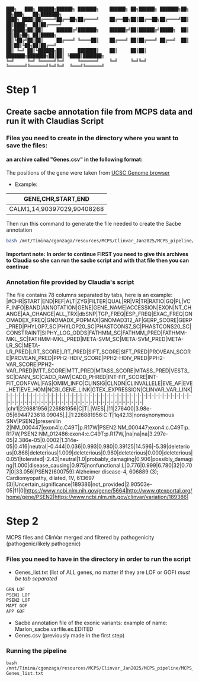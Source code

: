  ```
 ███╗   ███╗ ██████╗██████╗ ███████╗    ██████╗ ██╗██████╗ ███████╗██╗     ██╗███╗   ██╗███████╗
████╗ ████║██╔════╝██╔══██╗██╔════╝    ██╔══██╗██║██╔══██╗██╔════╝██║     ██║████╗  ██║██╔════╝
██╔████╔██║██║     ██████╔╝███████╗    ██████╔╝██║██████╔╝█████╗  ██║     ██║██╔██╗ ██║█████╗  
██║╚██╔╝██║██║     ██╔═══╝ ╚════██║    ██╔═══╝ ██║██╔═══╝ ██╔══╝  ██║     ██║██║╚██╗██║██╔══╝  
██║ ╚═╝ ██║╚██████╗██║     ███████║    ██║     ██║██║     ███████╗███████╗██║██║ ╚████║███████╗
╚═╝     ╚═╝ ╚═════╝╚═╝     ╚══════╝    ╚═╝     ╚═╝╚═╝     ╚══════╝╚══════╝╚═╝╚═╝  ╚═══╝╚══════╝
 ```
# Step 1
## Create sacbe annotation file from MCPS data and run it with Claudias Script
### Files you need to create in the directory where you want to save the files:
#### an archive called "Genes.csv" in the following format:
The positions of the gene were taken from [UCSC Genome browser](https://genome.ucsc.edu/)
+ Example:
  
| GENE,CHR,START,END |
|-------|
| CALM1,14,90397029,90408268 |

Then run this command to generate the file needed to create the Sacbe annotation
```bash
bash /mnt/Timina/cgonzaga/resources/MCPS/Clinvar_Jan2025/MCPS_pipeline/sacbe_annotation.sge Genes.csv
```
#### Important note: In order to continue FIRST you need to give this archives to Claudia so she can run the sacbe script and with that file then you can continue

### Annotation file provided by Claudia's script
The file contains 78 columns separated by tabs, here is an example:
|#CHR|START|END|REF|ALT|ZYG|FILTER|QUAL|RR|VR|TR|RATIO|GQ|PL|VCF_INFO|BAND|ANNOTATION|GENE|GENE_NAME|ACCESSION|EXON|NT_CHANGE|AA_CHANGE|ALL_TRX|dbSNP|TGP_FREQ|ESP_FREQ|EXAC_FREQ|GNOMADEX_FREQ|GNOMADX_POPMAX|GNOMAD312_AF|GERP_SCORE|GERP_PRED|PHYLOP7_SC|PHYLOP20_SC|PHASTCONS7_SC|PHASTCONS20_SC|CONSTRAINT|SIPHY_LOG_ODDS|FATHMM_SC|FATHMM_PRED|FATHMM-MKL_SC|FATHMM-MKL_PRED|META-SVM_SC|META-SVM_PRED|META-LR_SC|META-LR_PRED|LRT_SCORE|LRT_PRED|SIFT_SCORE|SIFT_PRED|PROVEAN_SCORE|PROVEAN_PRED|PPH2-HDIV_SCORE|PPH2-HDIV_PRED|PPH2-VAR_SCORE|PPH2-VAR_PRED|MTT_SCORE|MTT_PRED|MTASS_SCORE|MTASS_PRED|VEST3_SC|DANN_SC|CADD_RAW|CADD_PHRED|INT-FIT_SCORE|INT-FIT_CONFVAL|FAS|OMIM_INFO|CLINSIG|CLNDN|CLINVALLELE|EVE_AF|EVE_HET|EVE_HOM|NCBI_GENE_LINK|GTEX_EXPRESSION|CLINVAR_VAR_LINK|
|-|-|-|-|-|-|-|-|-|-|-|-|-|-|-|-|-|-|-|-|-|-|-|-|-|-|-|-|-|-|-|-|-|-|-|-|-|-|-|-|-|-|-|-|-|-|-|-|-|-|-|-|-|-|-|-|-|-|-|-|-|-|-|-|-|-|-|-|-|-|-|-|-|-|-|-|-|-|
|chr1|226881956|226881956|C|T|.|WES|.|11|276400|3.98e-05|6944723618.09045|.|.|1:226881956:C:T|1q42.13|nonsynonymous SNV|PSEN2|presenilin 2|NM_000447|exon4|c.C49T|p.R17W|PSEN2:NM_000447:exon4:c.C49T:p.R17W,PSEN2:NM_012486:exon4:c.C49T:p.R17W,|na|na|na|3.297e-05|2.386e-05|0.0002|1.314e-05|0.416|neutral|-0.444|0.036|0.993|0.980|0.39125|14.596|-5.39|deleterious|0.868|deleterious|1.009|deleterious|0.980|deleterious|0.000|deleterious|0.051|tolerated|-2.43|neutral|1.0|probably_damaging|0.906|possibly_damaging|1.000|disease_causing|0.975|nonfunctional:L|0.776|0.999|6.780|32|0.707|0|33.056|PSEN2(600759):Alzheimer disease-4, 606889 (3); Cardiomyopathy, dilated, 1V, 613697 (3)|Uncertain_significance|189386|not_provided|2.90503e-05|11|0|https://www.ncbi.nlm.nih.gov/gene/5664|http://www.gtexportal.org/home/gene/PSEN2|https://www.ncbi.nlm.nih.gov/clinvar/variation/189386|

# Step 2
MCPS files and ClinVar merged and filtered by pathogenicity (pathogenic/likely pathogenic)

### Files you need to have in the directory in order to run the script
+ Genes_list.txt (list of ALL genes, no matter if they are LOF or GOF) *must be tab separated*
 ```bash
GRN LOF
PSEN1 LOF
PSEN2 LOF
MAPT GOF
APP GOF
```

+ Sacbe annotation file of the exonic variants: example of name: Marlon_sacbe.varfile.ex.EDITED
+ Genes.csv (previously made in the first step)

### Running the pipeline
```
bash /mnt/Timina/cgonzaga/resources/MCPS/Clinvar_Jan2025/MCPS_pipeline/MCPS_pipeline.sh Genes_list.txt
```

